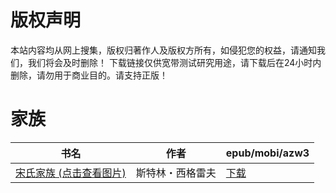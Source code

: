 # 版权声明

本站内容均从网上搜集，版权归著作人及版权方所有，如侵犯您的权益，请通知我们，我们将会及时删除！ 下载链接仅供宽带测试研究用途，请下载后在24小时内删除，请勿用于商业目的。请支持正版！

# 家族

| 书名 | 作者 | epub/mobi/azw3 |
| --- | --- | --- |
| [宋氏家族 (点击查看图片)](https://www.dushupai.com/attachment/2024/06/02/123e6acc7f0c40cc.jpg) | 斯特林・西格雷夫 | [下载](https://url89.ctfile.com/f/31084289-1357011463-fbc615?p=8866) |
